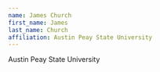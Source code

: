 ```yaml
---
name: James Church
first_name: James
last_name: Church
affiliation: Austin Peay State University
---
```


Austin Peay State University
